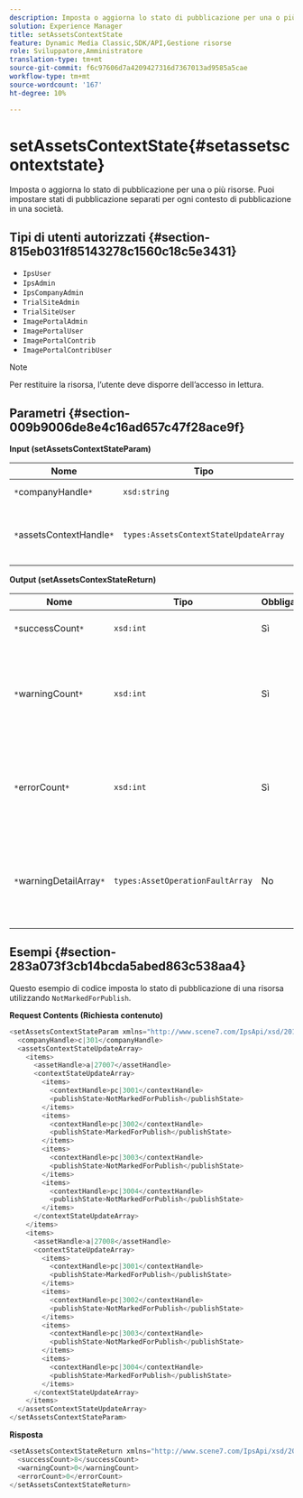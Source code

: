 ```yaml
---
description: Imposta o aggiorna lo stato di pubblicazione per una o più risorse. Puoi impostare stati di pubblicazione separati per ogni contesto di pubblicazione in una società.
solution: Experience Manager
title: setAssetsContextState
feature: Dynamic Media Classic,SDK/API,Gestione risorse
role: Sviluppatore,Amministratore
translation-type: tm+mt
source-git-commit: f6c97606d7a4209427316d7367013ad9585a5cae
workflow-type: tm+mt
source-wordcount: '167'
ht-degree: 10%

---
```



# setAssetsContextState{#setassetscontextstate}

Imposta o aggiorna lo stato di pubblicazione per una o più risorse. Puoi impostare stati di pubblicazione separati per ogni contesto di pubblicazione in una società.

## Tipi di utenti autorizzati {#section-815eb031f85143278c1560c18c5e3431}

* `IpsUser`
* `IpsAdmin`
* `IpsCompanyAdmin`
* `TrialSiteAdmin`
* `TrialSiteUser`
* `ImagePortalAdmin`
* `ImagePortalUser`
* `ImagePortalContrib`
* `ImagePortalContribUser`

>[!NOTE]
>
>Per restituire la risorsa, l’utente deve disporre dell’accesso in lettura.

## Parametri {#section-009b9006de8e4c16ad657c47f28ace9f}

**Input (setAssetsContextStateParam)**

| Nome | Tipo | Obbligatorio | Descrizione |
|---|---|---|---|
| `*`companyHandle`*` | `xsd:string` | Sì | Manda all&#39;azienda. |
| `*`assetsContextHandle`*` | `types:AssetsContextStateUpdateArray` | Sì | Array di risorse e relativi nuovi stati di pubblicazione. |

**Output (setAssetsContexStateReturn)**

| Nome | Tipo | Obbligatorio | Descrizione |
|---|---|---|---|
| `*`successCount`*` | `xsd:int` | Sì | Numero di risorse modificate. |
| `*`warningCount`*` | `xsd:int` | Sì | Numero di avvisi generati quando l’operazione tentava di modificare le risorse. |
| `*`errorCount`*` | `xsd:int` | Sì | Numero di errori generati quando l’operazione tentava di modificare le risorse. |
| `*`warningDetailArray`*` | `types:AssetOperationFaultArray` | No | Array di errori generati dalle risorse quando l’operazione tentava di modificarli. |

## Esempi {#section-283a073f3cb14bcda5abed863c538aa4}

Questo esempio di codice imposta lo stato di pubblicazione di una risorsa utilizzando `NotMarkedForPublish`.

**Request Contents (Richiesta contenuto)**

```java
<setAssetsContextStateParam xmlns="http://www.scene7.com/IpsApi/xsd/2011-11-04">
  <companyHandle>c|301</companyHandle>
  <assetsContextStateUpdateArray>
    <items>
      <assetHandle>a|27007</assetHandle>
      <contextStateUpdateArray>
        <items>
          <contextHandle>pc|3001</contextHandle>
          <publishState>NotMarkedForPublish</publishState>
        </items>
        <items>
          <contextHandle>pc|3002</contextHandle>
          <publishState>MarkedForPublish</publishState>
        </items>
        <items>
          <contextHandle>pc|3003</contextHandle>
          <publishState>NotMarkedForPublish</publishState>
        </items>
        <items>
          <contextHandle>pc|3004</contextHandle>
          <publishState>NotMarkedForPublish</publishState>
        </items>
      </contextStateUpdateArray>
    </items>
    <items>
      <assetHandle>a|27008</assetHandle>
      <contextStateUpdateArray>
        <items>
          <contextHandle>pc|3001</contextHandle>
          <publishState>MarkedForPublish</publishState>
        </items>
        <items>
          <contextHandle>pc|3002</contextHandle>
          <publishState>NotMarkedForPublish</publishState>
        </items>
        <items>
          <contextHandle>pc|3003</contextHandle>
          <publishState>NotMarkedForPublish</publishState>
        </items>
        <items>
          <contextHandle>pc|3004</contextHandle>
          <publishState>MarkedForPublish</publishState>
        </items>
      </contextStateUpdateArray>
    </items>
  </assetsContextStateUpdateArray>
</setAssetsContextStateParam>
```

**Risposta**

```java
<setAssetsContextStateReturn xmlns="http://www.scene7.com/IpsApi/xsd/2011-11-04-beta">
  <successCount>8</successCount>
  <warningCount>0</warningCount>
  <errorCount>0</errorCount>
</setAssetsContextStateReturn>
```

